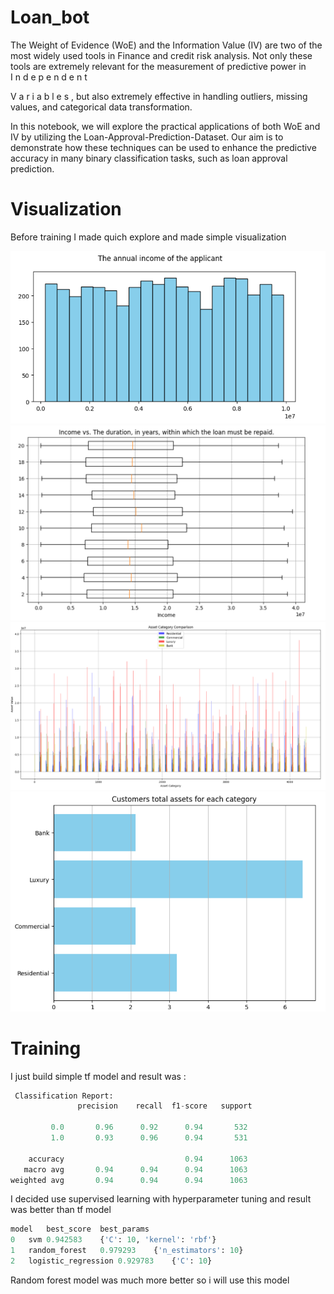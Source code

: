 # Loan_bot
The Weight of Evidence (WoE) and the Information Value (IV) are two of the most widely used tools in Finance and credit risk analysis. Not only these tools are extremely relevant for the measurement of predictive power in  
I
n
d
e
p
e
n
d
e
n
t
   
V
a
r
i
a
b
l
e
s
 , but also extremely effective in handling outliers, missing values, and categorical data transformation.

In this notebook, we will explore the practical applications of both WoE and IV by utilizing the Loan-Approval-Prediction-Dataset. Our aim is to demonstrate how these techniques can be used to enhance the predictive accuracy in many binary classification tasks, such as loan approval prediction.

 # Visualization
 Before training I made quich explore and made simple visualization

 ![](https://github.com/tural327/Loan_bot/blob/main/1.png)
  ![](https://github.com/tural327/Loan_bot/blob/main/2.png)
   ![](https://github.com/tural327/Loan_bot/blob/main/3.png)
    ![](https://github.com/tural327/Loan_bot/blob/main/4.png)
 # Training
 I just build simple tf model and result was  :
```python
 Classification Report: 
               precision    recall  f1-score   support

         0.0       0.96      0.92      0.94       532
         1.0       0.93      0.96      0.94       531

    accuracy                           0.94      1063
   macro avg       0.94      0.94      0.94      1063
weighted avg       0.94      0.94      0.94      1063

 ```

I decided use supervised learning with hyperparameter tuning and result was better than tf model 
```python
model	best_score	best_params
0	svm	0.942583	{'C': 10, 'kernel': 'rbf'}
1	random_forest	0.979293	{'n_estimators': 10}
2	logistic_regression	0.929783	{'C': 10}
 ```
Random forest model was much more better so i will use this model
